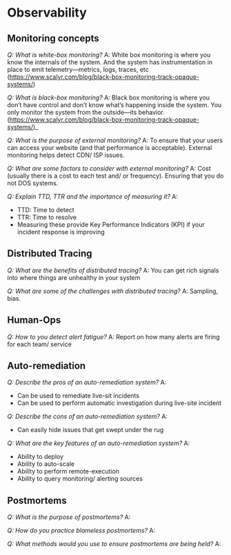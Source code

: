 # Observability

## Monitoring concepts

*Q: What is white-box monitoring?*
A: White box monitoring is where you know the internals of the system. And the system has instrumentation in place to emit telemetry—metrics, logs, traces, etc (https://www.scalyr.com/blog/black-box-monitoring-track-opaque-systems/)

*Q: What is black-box monitoring?*
A: Black box monitoring is where you don’t have control and don’t know what’s happening inside the system. You only monitor the system from the outside—its behavior. (https://www.scalyr.com/blog/black-box-monitoring-track-opaque-systems/)_

*Q: What is the purpose of external monitoring?*
A: To ensure that your users can access your website (and that performance is acceptable). External monitoring helps detect CDN/ ISP issues.

*Q: What are some factors to consider with external monitoring?*
A: Cost (usually there is a cost to each test and/ or frequency). Ensuring that you do not DOS systems. 

*Q: Explain TTD, TTR and the importance of measuring it?*
A: 

* TTD: Time to detect
* TTR: Time to resolve
* Measuring these provide Key Performance Indicators (KPI) if your incident response is improving

## Distributed Tracing

*Q: What are the benefits of distributed tracing?*
A: You can get rich signals into where things are unhealthy in your system

*Q: What are some of the challenges with distributed tracing?*
A: Sampling, bias.

## Human-Ops

*Q: How to you detect alert fatigue?*
A: Report on how many alerts are firing for each team/ service

## Auto-remediation

*Q: Describe the pros of an auto-remediation system?*
A:

* Can be used to remediate live-sit incidents
* Can be used to perform automatic investigation during live-site incident

*Q: Describe the cons of an auto-remediation system?*
A:

* Can easily hide issues that get swept under the rug


*Q: What are the key features of an auto-remediation system?*
A:

* Ability to deploy
* Ability to auto-scale
* Ability to perform remote-execution
* Ability to query monitoring/ alerting sources

## Postmortems

*Q: What is the purpose of postmortems?*
A:

*Q: How do you practice blameless postmortems?*
A:

*Q: What methods would you use to ensure postmortems are being held?*
A: 
